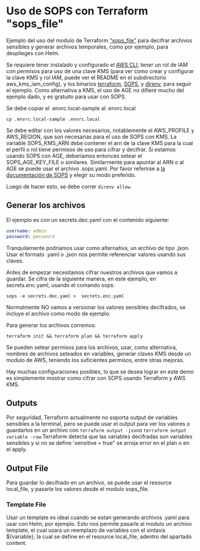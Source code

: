 # Uso de SOPS con Terraform "sops_file"

Ejemplo del uso del modulo de Terraform
["sops_file"](https://registry.terraform.io/providers/carlpett/sops/latest/docs/data-sources/file) para decifrar archivos sensibles y generar archivos temporales, como por ejemplo, para desplieges con Helm. 

Se requiere tener instalado y configurado el [AWS CLI](), tener un rol de IAM con permisos para uso de una clave KMS (para ver como crear y configurar la clave KMS y rol IAM, puede ver el README en el subdirectorio aws_kms_iam_config), y los binarios [terraform](https://developer.hashicorp.com/terraform/downloads), [SOPS](https://github.com/getsops/sops), y [direnv](https://direnv.net/docs/installation.html), para seguir el ejemplo. Como alternativa a KMS, el uso de AGE no difiere mucho del ejemplo dado, y es gratuito para usar con SOPS.

Se debe copiar el .envrc.local-sample al .envrc.local
```
cp .envrc.local-sample .envrc.local 
```
Se debe editar con los valores necesarios, notablemente el AWS_PROFILE y
AWS_REGION, que son necesarias para el uso de SOPS con KMS. La variable SOPS_KMS_ARN debe contener el arn de la clave KMS para la cual el perfil o rol tiene permisos de uso para cifrar y decifrar. Si estamos
usando SOPS con AGE, deberíamos entonces setear el SOPS_AGE_KEY_FILE o
similares. Similarmente para apuntar al ARN o al AGE se puede usar el archivo .sops.yaml. Por favor referirse a [la documentación de SOPS](https://github.com/getsops/sops) y elegir su modo preferido. 

Luego de hacer esto, se debe correr `direnv allow`.

## Generar los archivos

El ejemplo es con un secrets.dec.yaml con el contenido siguiente: 

```yaml
username: admin
password: password
```
Tranquilamente podríamos usar como alternativa, un archivo de tipo .json. Usar el formato .yaml o .json nos permite referenciar valores usando sus claves.

Antes de empezar necesitamos cifrar nuestros archivos que vamos a guardar. Se cifra de la siguiente manera, en este ejemplo, en secrets.enc.yaml, usando el comando sops:
```
sops -e secrets.dec.yaml >  secrets.enc.yaml
```
Normalmente NO vamos a versionar los valores sensibles decifrados, se incluye 
el archivo como modo de ejemplo.

Para generar los archivos corremos:

```
terraform init && terraform plan && terraform apply
```

Se pueden setear permisos para los archivos, usar, como alternativa, nombres de archivos seteados en
variables, generar claves KMS desde un modulo de AWS, teniendo los
suficientes permisos, entre otras mejoras. 

Hay muchas configuraciones posibles, lo que se desea 
lograr en este demo es simplemente mostrar como cifrar con SOPS usando
Terraform y AWS KMS.


## Outputs 

Por seguridad, Terraform actualmente no soporta output de variables sensibles a la terminal, pero se puede usar el
output para ver los valores o guardarlos en un archivo con `terraform output -json`o `terraform output variable -raw`.Terraform detecta que las variables decifradas son variables sensibles y si no se define 'sensitive = true" se arroja error en el plan o en el apply.

## Output File 

Para guardar lo decifrado en un archivo, se puede usar el resource local_file, y
pasarle los valores desde el modulo sops_file. 

### Template File

Usar un template es ideal cuando se estan generando archivos .yaml para usar con
Helm, por ejemplo. Esto nos permite pasarle al modulo un archivo template, el
cual usara un reemplazo de variables con el sintaxis ${variable}, la cual se
define en el resource local_file, adentro del apartado content. 
